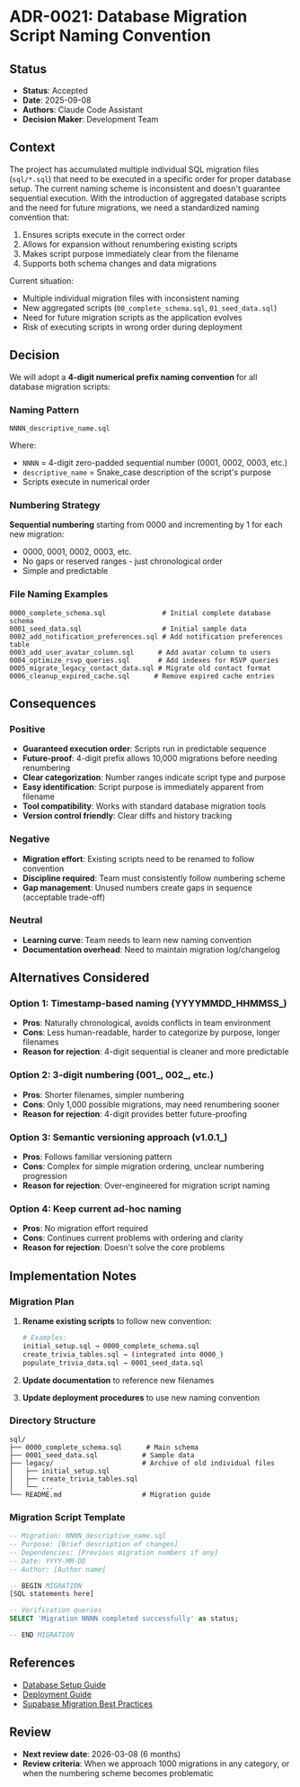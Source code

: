 # ADR-0021: Database Migration Script Naming Convention

## Status
- **Status**: Accepted
- **Date**: 2025-09-08  
- **Authors**: Claude Code Assistant
- **Decision Maker**: Development Team

## Context

The project has accumulated multiple individual SQL migration files (`sql/*.sql`) that need to be executed in a specific order for proper database setup. The current naming scheme is inconsistent and doesn't guarantee sequential execution. With the introduction of aggregated database scripts and the need for future migrations, we need a standardized naming convention that:

1. Ensures scripts execute in the correct order
2. Allows for expansion without renumbering existing scripts
3. Makes script purpose immediately clear from the filename
4. Supports both schema changes and data migrations

Current situation:
- Multiple individual migration files with inconsistent naming
- New aggregated scripts (`00_complete_schema.sql`, `01_seed_data.sql`)
- Need for future migration scripts as the application evolves
- Risk of executing scripts in wrong order during deployment

## Decision

We will adopt a **4-digit numerical prefix naming convention** for all database migration scripts:

### Naming Pattern
```
NNNN_descriptive_name.sql
```

Where:
- `NNNN` = 4-digit zero-padded sequential number (0001, 0002, 0003, etc.)
- `descriptive_name` = Snake_case description of the script's purpose
- Scripts execute in numerical order

### Numbering Strategy

**Sequential numbering** starting from 0000 and incrementing by 1 for each new migration:

- 0000, 0001, 0002, 0003, etc.
- No gaps or reserved ranges - just chronological order
- Simple and predictable

### File Naming Examples
```
0000_complete_schema.sql              # Initial complete database schema
0001_seed_data.sql                    # Initial sample data
0002_add_notification_preferences.sql # Add notification preferences table
0003_add_user_avatar_column.sql      # Add avatar column to users
0004_optimize_rsvp_queries.sql       # Add indexes for RSVP queries
0005_migrate_legacy_contact_data.sql # Migrate old contact format
0006_cleanup_expired_cache.sql      # Remove expired cache entries
```

## Consequences

### Positive
- **Guaranteed execution order**: Scripts run in predictable sequence
- **Future-proof**: 4-digit prefix allows 10,000 migrations before needing renumbering
- **Clear categorization**: Number ranges indicate script type and purpose
- **Easy identification**: Script purpose is immediately apparent from filename
- **Tool compatibility**: Works with standard database migration tools
- **Version control friendly**: Clear diffs and history tracking

### Negative
- **Migration effort**: Existing scripts need to be renamed to follow convention
- **Discipline required**: Team must consistently follow numbering scheme
- **Gap management**: Unused numbers create gaps in sequence (acceptable trade-off)

### Neutral
- **Learning curve**: Team needs to learn new naming convention
- **Documentation overhead**: Need to maintain migration log/changelog

## Alternatives Considered

### Option 1: Timestamp-based naming (YYYYMMDD_HHMMSS_)
- **Pros**: Naturally chronological, avoids conflicts in team environment
- **Cons**: Less human-readable, harder to categorize by purpose, longer filenames
- **Reason for rejection**: 4-digit sequential is cleaner and more predictable

### Option 2: 3-digit numbering (001_, 002_, etc.)
- **Pros**: Shorter filenames, simpler numbering
- **Cons**: Only 1,000 possible migrations, may need renumbering sooner
- **Reason for rejection**: 4-digit provides better future-proofing

### Option 3: Semantic versioning approach (v1.0.1_)
- **Pros**: Follows familiar versioning pattern
- **Cons**: Complex for simple migration ordering, unclear numbering progression
- **Reason for rejection**: Over-engineered for migration script naming

### Option 4: Keep current ad-hoc naming
- **Pros**: No migration effort required
- **Cons**: Continues current problems with ordering and clarity
- **Reason for rejection**: Doesn't solve the core problems

## Implementation Notes

### Migration Plan
1. **Rename existing scripts** to follow new convention:
   ```bash
   # Examples:
   initial_setup.sql → 0000_complete_schema.sql
   create_trivia_tables.sql → (integrated into 0000_)
   populate_trivia_data.sql → 0001_seed_data.sql
   ```

2. **Update documentation** to reference new filenames

3. **Update deployment procedures** to use new naming convention

### Directory Structure
```
sql/
├── 0000_complete_schema.sql      # Main schema
├── 0001_seed_data.sql           # Sample data  
├── legacy/                      # Archive of old individual files
│   ├── initial_setup.sql
│   ├── create_trivia_tables.sql
│   └── ...
└── README.md                    # Migration guide
```

### Migration Script Template
```sql
-- Migration: NNNN_descriptive_name.sql
-- Purpose: [Brief description of changes]
-- Dependencies: [Previous migration numbers if any]
-- Date: YYYY-MM-DD
-- Author: [Author name]

-- BEGIN MIGRATION
[SQL statements here]

-- Verification queries
SELECT 'Migration NNNN completed successfully' as status;

-- END MIGRATION
```

## References
- [Database Setup Guide](../database-setup.md)
- [Deployment Guide](../deployment-guide.md)
- [Supabase Migration Best Practices](https://supabase.com/docs/guides/database/migrations)

## Review
- **Next review date**: 2026-03-08 (6 months)
- **Review criteria**: When we approach 1000 migrations in any category, or when the numbering scheme becomes problematic